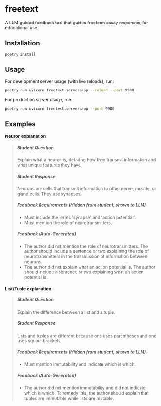 # freetext

A LLM-guided feedback tool that guides freeform essay responses, for educational use.

## Installation

```bash
poetry install
```

## Usage

For development server usage (with live reloads), run:

```bash
poetry run uvicorn freetext.server:app --reload --port 9900
```

For production server usage, run:

```bash
poetry run uvicorn freetext.server:app --port 9900
```

## Examples

#### Neuron explanation

> ##### Student Question
> 
> Explain what a neuron is, detailing how they transmit information and what unique features they have.
> 
> ##### Student Response
> 
> Neurons are cells that transmit information to other nerve, muscle, or gland cells. They use synapses.
> 
> ##### Feedback Requirements (Hidden from student, shown to LLM)
> 
> -   Must include the terms 'synapse' and 'action potential'.
> -   Must mention the role of neurotransmitters.
> 
> ##### Feedback (Auto-Generated)
> 
> -   The author did not mention the role of neurotransmitters. The author should include a sentence or two explaining the role of neurotransmitters in the transmission of information between neurons.
> -   The author did not explain what an action potential is. The author should include a sentence or two explaining what an action potential is.

#### List/Tuple explanation

> ##### Student Question
> 
> Explain the difference between a list and a tuple.
> 
> ##### Student Response
> 
> Lists and tuples are different because one uses parentheses and one uses square brackets.
> 
> ##### Feedback Requirements (Hidden from student, shown to LLM)
> 
> -   Must mention immutability and indicate which is which.
> 
> ##### Feedback (Auto-Generated)
> 
> -   The author did not mention immutability and did not indicate which is which. To remedy this, the author should explain that tuples are immutable while lists are mutable.
> 
